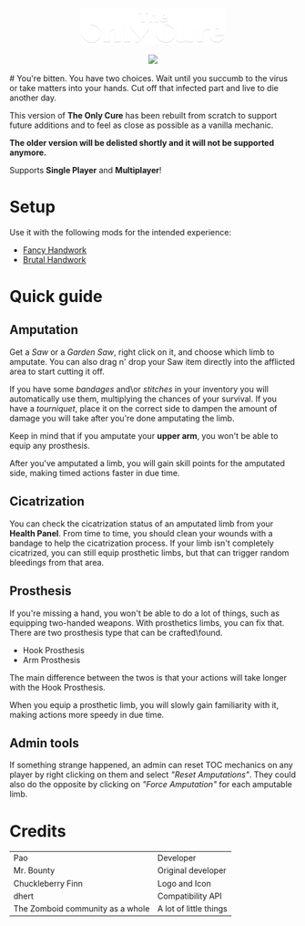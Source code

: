 <p align='center'>
  <img src="/dev_stuff/logos/title.png" width=50% height=50%>
</p>

<p align='center'>
<a href='https://steamcommunity.com/sharedfiles/filedetails/?id=3236152598'>
  <img src='https://img.shields.io/badge/Steam-000000?style=for-the-badge&logo=steam&logoColor=white' />        
</a>
</p>
# You're bitten. You have two choices.
Wait until you succumb to the virus or take matters into your hands. Cut off that infected part and live to die another day.

This version of **The Only Cure** has been rebuilt from scratch to support future additions and to feel as close as possible as a vanilla mechanic.

**The older version will be delisted shortly and it will not be supported anymore.**

Supports **Single Player** and **Multiplayer**!


# Setup
Use it with the following mods for the intended experience:
- [Fancy Handwork](https://steamcommunity.com/sharedfiles/filedetails/?id=2904920097)
- [Brutal Handwork](https://steamcommunity.com/sharedfiles/filedetails/?id=2934621024)


# Quick guide

## Amputation
Get a _Saw_ or a _Garden Saw_, right click on it, and choose which limb to amputate. You can also drag n' drop your Saw item directly into the afflicted area to start cutting it off.

If you have some _bandages_ and\or _stitches_ in your inventory you will automatically use them, multiplying the chances of your survival.
If you have a _tourniquet_, place it on the correct side to dampen the amount of damage you will take after you're done amputating the limb.

Keep in mind that if you amputate your **upper arm**, you won't be able to equip any prosthesis.

After you've amputated a limb, you will gain skill points for the amputated side, making timed actions faster in due time.

## Cicatrization
You can check the cicatrization status of an amputated limb from your **Health Panel**.
From time to time, you should clean your wounds with a bandage to help the cicatrization process.
If your limb isn't completely cicatrized, you can still equip prosthetic limbs, but that can trigger random bleedings from that area.

## Prosthesis
If you're missing a hand, you won't be able to do a lot of things, such as equipping two-handed weapons. With prosthetics limbs, you can fix that.
There are two prosthesis type that can be crafted\found.
- Hook Prosthesis
- Arm Prosthesis

The main difference between the twos is that your actions will take longer with the Hook Prosthesis.

When you equip a prosthetic limb, you will slowly gain familiarity with it, making actions more speedy in due time.

## Admin tools
If something strange happened, an admin can reset TOC mechanics on any player by right clicking on them and select _"Reset Amputations"_. They could also do the opposite by clicking on _"Force Amputation"_ for each amputable limb.

# Credits
|  |  |
| ------------- | ------------- |
| Pao | Developer |
| Mr. Bounty | Original developer |
| Chuckleberry Finn | Logo and Icon |
| dhert | Compatibility API |
| The Zomboid community as a whole | A lot of little things |

